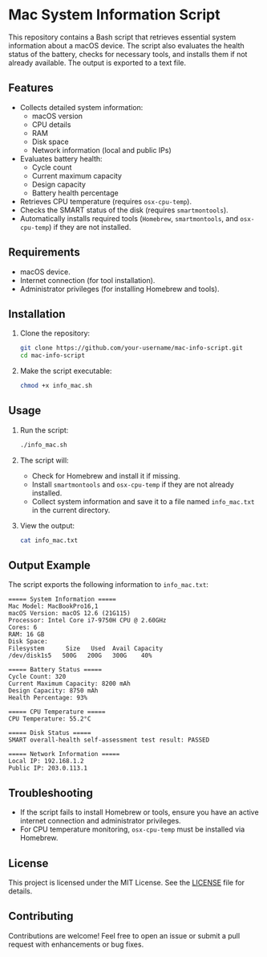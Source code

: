 # Mac System Information Script

This repository contains a Bash script that retrieves essential system information about a macOS device. The script also evaluates the health status of the battery, checks for necessary tools, and installs them if not already available. The output is exported to a text file.

## Features

- Collects detailed system information:
  - macOS version
  - CPU details
  - RAM
  - Disk space
  - Network information (local and public IPs)
- Evaluates battery health:
  - Cycle count
  - Current maximum capacity
  - Design capacity
  - Battery health percentage
- Retrieves CPU temperature (requires `osx-cpu-temp`).
- Checks the SMART status of the disk (requires `smartmontools`).
- Automatically installs required tools (`Homebrew`, `smartmontools`, and `osx-cpu-temp`) if they are not installed.

## Requirements

- macOS device.
- Internet connection (for tool installation).
- Administrator privileges (for installing Homebrew and tools).

## Installation

1. Clone the repository:
   ```bash
   git clone https://github.com/your-username/mac-info-script.git
   cd mac-info-script
   ```
2. Make the script executable:
   ```bash
   chmod +x info_mac.sh
   ```

## Usage

1. Run the script:
   ```bash
   ./info_mac.sh
   ```
2. The script will:
   - Check for Homebrew and install it if missing.
   - Install `smartmontools` and `osx-cpu-temp` if they are not already installed.
   - Collect system information and save it to a file named `info_mac.txt` in the current directory.

3. View the output:
   ```bash
   cat info_mac.txt
   ```

## Output Example

The script exports the following information to `info_mac.txt`:

```
===== System Information =====
Mac Model: MacBookPro16,1
macOS Version: macOS 12.6 (21G115)
Processor: Intel Core i7-9750H CPU @ 2.60GHz
Cores: 6
RAM: 16 GB
Disk Space:
Filesystem      Size   Used  Avail Capacity
/dev/disk1s5   500G   200G   300G    40%

===== Battery Status =====
Cycle Count: 320
Current Maximum Capacity: 8200 mAh
Design Capacity: 8750 mAh
Health Percentage: 93%

===== CPU Temperature =====
CPU Temperature: 55.2°C

===== Disk Status =====
SMART overall-health self-assessment test result: PASSED

===== Network Information =====
Local IP: 192.168.1.2
Public IP: 203.0.113.1
```

## Troubleshooting

- If the script fails to install Homebrew or tools, ensure you have an active internet connection and administrator privileges.
- For CPU temperature monitoring, `osx-cpu-temp` must be installed via Homebrew.

## License

This project is licensed under the MIT License. See the [LICENSE](LICENSE) file for details.

## Contributing

Contributions are welcome! Feel free to open an issue or submit a pull request with enhancements or bug fixes.

